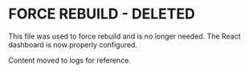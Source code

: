 # FORCE REBUILD - DELETED

This file was used to force rebuild and is no longer needed.
The React dashboard is now properly configured.

Content moved to logs for reference.
